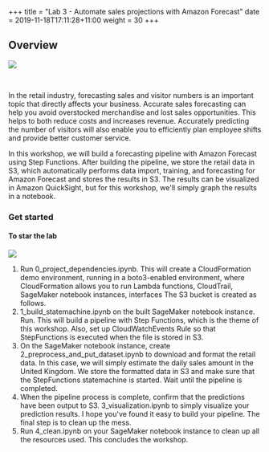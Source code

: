 +++
title = "Lab 3 - Automate sales projections with Amazon Forecast"
date = 2019-11-18T17:11:28+11:00
weight = 30
+++


## Overview

![](https://user-images.githubusercontent.com/27226946/89359520-02cab680-d701-11ea-979c-c1f35cb07292.png)

<br>

In the retail industry, forecasting sales and visitor numbers is an important topic that directly affects your business. Accurate sales forecasting can help you avoid overstocked merchandise and lost sales opportunities. This helps to both reduce costs and increases revenue. Accurately predicting the number of visitors will also enable you to efficiently plan employee shifts and provide better customer service.

In this workshop, we will build a forecasting pipeline with Amazon Forecast using Step Functions.
After building the pipeline, we store the retail data in S3, which automatically performs data import, training, and forecasting for Amazon Forecast and stores the results in S3. The results can be visualized in Amazon QuickSight, but for this workshop, we'll simply graph the results in a notebook.

### Get started

#### To star the lab

![](/images/module-forecasting/lab3_notebooks.png)

1. Run 0_project_dependencies.ipynb. This will create a CloudFormation demo environment, running in a boto3-enabled environment, where CloudFormation allows you to run Lambda functions, CloudTrail, SageMaker notebook instances, interfaces The S3 bucket is created as follows.
2. 1_build_statemachine.ipynb on the built SageMaker notebook instance. Run. This will build a pipeline with Step Functions, which is the theme of this workshop. Also, set up CloudWatchEvents Rule so that StepFunctions is executed when the file is stored in S3.
3. On the SageMaker notebook instance, create 2_preprocess_and_put_dataset.ipynb to download and format the retail data. In this case, we will simply estimate the daily sales amount in the United Kingdom. We store the formatted data in S3 and make sure that the StepFunctions statemachine is started. Wait until the pipeline is completed.
4. When the pipeline process is complete, confirm that the predictions have been output to S3. 3_visualization.ipynb to simply visualize your prediction results. I hope you've found it easy to build your pipeline. The final step is to clean up the mess.
5. Run 4_clean.ipynb on your SageMaker notebook instance to clean up all the resources used. This concludes the workshop.